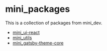 # mini_packages

This is a collection of packages from mini_dev.

- [mini_ui-react](https://github.com/minimizelab/mini_packages/tree/master/packages/mini_ui-react#readme)
- [mini_utils](https://github.com/minimizelab/mini_packages/tree/master/packages/mini_utils#readme)
- [mini_gatsby-theme-core](https://github.com/minimizelab/mini_packages/tree/master/packages/mini_gatsby-theme-core#readme)
